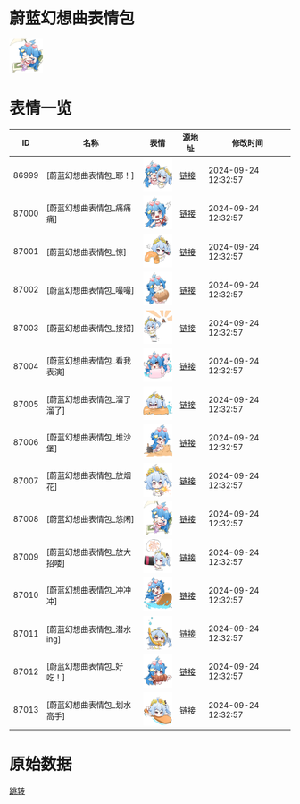 # 蔚蓝幻想曲表情包

<img src="./cover.png" height="60" alt="cover" />

# 表情一览

|ID|名称|表情|源地址|修改时间|
|----|----|----|----|----|
|86999|[蔚蓝幻想曲表情包_耶！]|<img src="./pic/086999_%5B蔚蓝幻想曲表情包_耶！%5D.png" height="60" alt="耶！"/>|[链接](https://i0.hdslb.com/bfs/garb/84fc20542d7592a05204edc6d0e5857eb75496a5.png)|2024-09-24 12:32:57|
|87000|[蔚蓝幻想曲表情包_痛痛痛]|<img src="./pic/087000_%5B蔚蓝幻想曲表情包_痛痛痛%5D.png" height="60" alt="痛痛痛"/>|[链接](https://i0.hdslb.com/bfs/garb/5d1e106f3973880bca97ff4892669f96261fa956.png)|2024-09-24 12:32:57|
|87001|[蔚蓝幻想曲表情包_惊]|<img src="./pic/087001_%5B蔚蓝幻想曲表情包_惊%5D.png" height="60" alt="惊"/>|[链接](https://i0.hdslb.com/bfs/garb/059128ff15cbaf1df80d59c012a1513711198e82.png)|2024-09-24 12:32:57|
|87002|[蔚蓝幻想曲表情包_嘬嘬]|<img src="./pic/087002_%5B蔚蓝幻想曲表情包_嘬嘬%5D.png" height="60" alt="嘬嘬"/>|[链接](https://i0.hdslb.com/bfs/garb/47e73b09442a34b6e77b0c5725dffa7e1e3a1174.png)|2024-09-24 12:32:57|
|87003|[蔚蓝幻想曲表情包_接招]|<img src="./pic/087003_%5B蔚蓝幻想曲表情包_接招%5D.png" height="60" alt="接招"/>|[链接](https://i0.hdslb.com/bfs/garb/019999fea736d35183635cb720ea4451af3c4f00.png)|2024-09-24 12:32:57|
|87004|[蔚蓝幻想曲表情包_看我表演]|<img src="./pic/087004_%5B蔚蓝幻想曲表情包_看我表演%5D.png" height="60" alt="看我表演"/>|[链接](https://i0.hdslb.com/bfs/garb/fad85d70170df64de920d5d8179ba9079e5aa3b1.png)|2024-09-24 12:32:57|
|87005|[蔚蓝幻想曲表情包_溜了溜了]|<img src="./pic/087005_%5B蔚蓝幻想曲表情包_溜了溜了%5D.png" height="60" alt="溜了溜了"/>|[链接](https://i0.hdslb.com/bfs/garb/a81364ff9b7a3f630c3fd27117c0bfedd066d061.png)|2024-09-24 12:32:57|
|87006|[蔚蓝幻想曲表情包_堆沙堡]|<img src="./pic/087006_%5B蔚蓝幻想曲表情包_堆沙堡%5D.png" height="60" alt="堆沙堡"/>|[链接](https://i0.hdslb.com/bfs/garb/2a4e2d2ee8d57aa7e3fd349c75c7a58827e62f11.png)|2024-09-24 12:32:57|
|87007|[蔚蓝幻想曲表情包_放烟花]|<img src="./pic/087007_%5B蔚蓝幻想曲表情包_放烟花%5D.png" height="60" alt="放烟花"/>|[链接](https://i0.hdslb.com/bfs/garb/af0e73a6283c4570a6ffee28e08743b309020b26.png)|2024-09-24 12:32:57|
|87008|[蔚蓝幻想曲表情包_悠闲]|<img src="./pic/087008_%5B蔚蓝幻想曲表情包_悠闲%5D.png" height="60" alt="悠闲"/>|[链接](https://i0.hdslb.com/bfs/garb/2a078be75c1cd5127902cf7e6a3b1462a2463827.png)|2024-09-24 12:32:57|
|87009|[蔚蓝幻想曲表情包_放大招喽]|<img src="./pic/087009_%5B蔚蓝幻想曲表情包_放大招喽%5D.png" height="60" alt="放大招喽"/>|[链接](https://i0.hdslb.com/bfs/garb/eaf13e5c7aaf3a936e94c58f23bfde743af03af8.png)|2024-09-24 12:32:57|
|87010|[蔚蓝幻想曲表情包_冲冲冲]|<img src="./pic/087010_%5B蔚蓝幻想曲表情包_冲冲冲%5D.png" height="60" alt="冲冲冲"/>|[链接](https://i0.hdslb.com/bfs/garb/40f0ac133c37b6e1e62050ad92c66309c8921a9e.png)|2024-09-24 12:32:57|
|87011|[蔚蓝幻想曲表情包_潜水ing]|<img src="./pic/087011_%5B蔚蓝幻想曲表情包_潜水ing%5D.png" height="60" alt="潜水ing"/>|[链接](https://i0.hdslb.com/bfs/garb/46228326091eebf28688d4068e234514e4102a90.png)|2024-09-24 12:32:57|
|87012|[蔚蓝幻想曲表情包_好吃！]|<img src="./pic/087012_%5B蔚蓝幻想曲表情包_好吃！%5D.png" height="60" alt="好吃！"/>|[链接](https://i0.hdslb.com/bfs/garb/c9ce6e6cd51816545f93dd1c63621e5f79a2bcf2.png)|2024-09-24 12:32:57|
|87013|[蔚蓝幻想曲表情包_划水高手]|<img src="./pic/087013_%5B蔚蓝幻想曲表情包_划水高手%5D.png" height="60" alt="划水高手"/>|[链接](https://i0.hdslb.com/bfs/garb/f009ecf9e57e348ee8dbefc287f1f3affff22724.png)|2024-09-24 12:32:57|

# 原始数据

[跳转](./raw.json)

